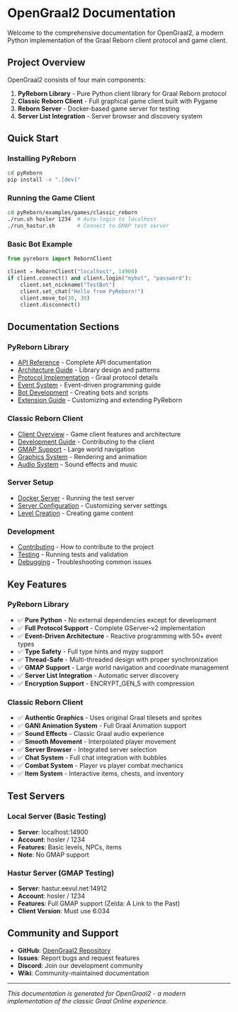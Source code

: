 # OpenGraal2 Documentation

Welcome to the comprehensive documentation for OpenGraal2, a modern Python implementation of the Graal Reborn client protocol and game client.

## Project Overview

OpenGraal2 consists of four main components:

1. **PyReborn Library** - Pure Python client library for Graal Reborn protocol
2. **Classic Reborn Client** - Full graphical game client built with Pygame  
3. **Reborn Server** - Docker-based game server for testing
4. **Server List Integration** - Server browser and discovery system

## Quick Start

### Installing PyReborn
```bash
cd pyReborn
pip install -e ".[dev]"
```

### Running the Game Client
```bash
cd pyReborn/examples/games/classic_reborn
./run.sh hosler 1234  # Auto-login to localhost
./run_hastur.sh       # Connect to GMAP test server
```

### Basic Bot Example
```python
from pyreborn import RebornClient

client = RebornClient("localhost", 14900)
if client.connect() and client.login("mybot", "password"):
    client.set_nickname("TestBot")
    client.set_chat("Hello from PyReborn!")
    client.move_to(30, 30)
    client.disconnect()
```

## Documentation Sections

### PyReborn Library
- [API Reference](pyreborn/api-reference.md) - Complete API documentation
- [Architecture Guide](pyreborn/architecture.md) - Library design and patterns
- [Protocol Implementation](pyreborn/protocol.md) - Graal protocol details
- [Event System](pyreborn/events.md) - Event-driven programming guide
- [Bot Development](pyreborn/bot-development.md) - Creating bots and scripts
- [Extension Guide](pyreborn/extending.md) - Customizing and extending PyReborn

### Classic Reborn Client
- [Client Overview](classic-client/overview.md) - Game client features and architecture
- [Development Guide](classic-client/development.md) - Contributing to the client
- [GMAP Support](classic-client/gmap.md) - Large world navigation
- [Graphics System](classic-client/graphics.md) - Rendering and animation
- [Audio System](classic-client/audio.md) - Sound effects and music

### Server Setup
- [Docker Server](server/docker-setup.md) - Running the test server
- [Server Configuration](server/configuration.md) - Customizing server settings
- [Level Creation](server/level-creation.md) - Creating game content

### Development
- [Contributing](development/contributing.md) - How to contribute to the project
- [Testing](development/testing.md) - Running tests and validation
- [Debugging](development/debugging.md) - Troubleshooting common issues

## Key Features

### PyReborn Library
- ✅ **Pure Python** - No external dependencies except for development
- ✅ **Full Protocol Support** - Complete GServer-v2 implementation  
- ✅ **Event-Driven Architecture** - Reactive programming with 50+ event types
- ✅ **Type Safety** - Full type hints and mypy support
- ✅ **Thread-Safe** - Multi-threaded design with proper synchronization
- ✅ **GMAP Support** - Large world navigation and coordinate management
- ✅ **Server List Integration** - Automatic server discovery
- ✅ **Encryption Support** - ENCRYPT_GEN_5 with compression

### Classic Reborn Client  
- ✅ **Authentic Graphics** - Uses original Graal tilesets and sprites
- ✅ **GANI Animation System** - Full Graal Animation support
- ✅ **Sound Effects** - Classic Graal audio experience
- ✅ **Smooth Movement** - Interpolated player movement
- ✅ **Server Browser** - Integrated server selection
- ✅ **Chat System** - Full chat integration with bubbles
- ✅ **Combat System** - Player vs player combat mechanics
- ✅ **Item System** - Interactive items, chests, and inventory

## Test Servers

### Local Server (Basic Testing)
- **Server**: localhost:14900
- **Account**: hosler / 1234
- **Features**: Basic levels, NPCs, items
- **Note**: No GMAP support

### Hastur Server (GMAP Testing)
- **Server**: hastur.eevul.net:14912  
- **Account**: hosler / 1234
- **Features**: Full GMAP support (Zelda: A Link to the Past)
- **Client Version**: Must use 6.034

## Community and Support

- **GitHub**: [OpenGraal2 Repository](https://github.com/user/opengraal2) 
- **Issues**: Report bugs and request features
- **Discord**: Join our development community
- **Wiki**: Community-maintained documentation

---

*This documentation is generated for OpenGraal2 - a modern implementation of the classic Graal Online experience.*